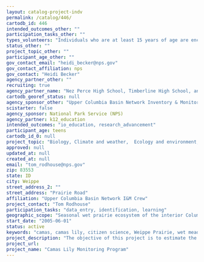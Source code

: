 ```yaml
---
layout: catalog-project-indv
permalink: /catalog/446/
cartodb_id: 446
intended_outcomes_other: ""
participation_tasks_other: ""
types_volunteers: "Individuals who are at least 15 years of age are encouraged to participate. Also, individuals 18 or older (with some research experience) are often needed to be a crew lead."
status_other: ""
project_topic_other: ""
participant_age_other: ""
gov_contact_email: "heidi_becker@nps.gov"
gov_contact_affiliation: nps
gov_contact: "Heidi Becker"
agency_partner_other: ""
recruiting: true
agency_partner_name: "Nez Perce High School, Timberline High School, and Lapwai High School."
cartodb_georef_status: null
agency_sponsor_other: "Upper Columbia Basin Network Inventory & Monitoring Network"
scistarter: false
agency_sponsor: National Park Service (NPS)
agency_partner: k12_education
intended_outcomes: "io_education, research_advancement"
participant_age: teens
cartodb_id_0: null
project_topic: "Biology, Climate and weather,  Ecology and environment,  Food,  Nature and outdoors"
approved: null
updated_at: null
created_at: null
email: "tom_rodhouse@nps.gov"
zip: 83553
state: ID
city: Weippe
street_address_2: ""
street_address: "Prairie Road"
affiliation: "Upper Columbia Basin Network I&M Crew"
project_contact: "Tom Rodhouse"
participation_tasks: "data_entry, identification, learning"
geographic_scope: "Seasonal wet prairie ecosystem of the interior Columbia Plateau"
start_date: "2005-06-01"
status: active
keywords: "camas, camas lily, citizen science, Weippe Prairie, wet meadow"
project_description: "The objective of this project is to estimate the status and trend of camas density at Weippe Prairie, engaging local citizen scientists. Park staff further determine the magnitude and direction of camas density response to  variables such as winter precipitation and specific management activities."
project_url: 
project_name: "Camas Lily Monitoring Program"
---
```

